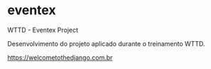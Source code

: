 # eventex
WTTD - Eventex Project

Desenvolvimento do projeto aplicado durante o treinamento WTTD.

https://welcometothedjango.com.br
